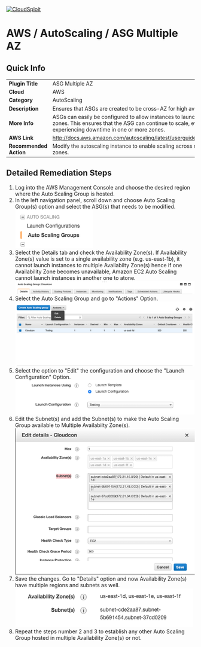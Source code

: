 [![CloudSploit](https://cloudsploit.com/img/logo-new-big-text-100.png "CloudSploit")](https://cloudsploit.com)

# AWS / AutoScaling / ASG Multiple AZ

## Quick Info

| | |
|-|-|
| **Plugin Title** | ASG Multiple AZ |
| **Cloud** | AWS |
| **Category** | AutoScaling |
| **Description** | Ensures that ASGs are created to be cross-AZ for high availability. |
| **More Info** | ASGs can easily be configured to allow instances to launch in multiple availability zones. This ensures that the ASG can continue to scale, even when AWS is experiencing downtime in one or more zones. |
| **AWS Link** | http://docs.aws.amazon.com/autoscaling/latest/userguide/AutoScalingGroup.html |
| **Recommended Action** | Modify the autoscaling instance to enable scaling across multiple availability zones. |

## Detailed Remediation Steps
1. Log into the AWS Management Console and choose the desired region where the Auto Scaling Group is hosted.
2. In the left navigation panel, scroll down and choose Auto Scaling Group(s) option and select the ASG(s) that needs to be modified. 
![Step 2](/resources/aws/autoscaling/step2.png "Step 2 - ASG")  
3. Select the Details tab and check the Availability Zone(s). If Availability Zone(s) value is set to a single availability zone (e.g. us-east-1b), it cannot launch instances to multiple Availabilty Zone(s) hence if one Availability Zone becomes unavailable, Amazon EC2 Auto Scaling cannot launch instances in another one to atone.![Step 3](/resources/aws/autoscaling/step3.png "Step 3 - Details")  
4. Select the Auto Scaling Group and go to "Actions" Option.![Step 4](/resources/aws/autoscaling/step4.png "Step 4 - Actions") 
5. Select the option to "Edit" the configuration and choose the "Launch Configuration" Option.![Step 5](/resources/aws/autoscaling/Step5.png "Step 5 - Edit")
6. Edit the Subnet(s) and add the Subnet(s) to make the Auto Scaling Group available to Multiple Availabilty Zone(s).![Step 6](/resources/aws/autoscaling/step6.png "Step 6 - Subnet(s)")  
7. Save the changes. Go to "Details" option and now Availability Zone(s) have multiple regions and subnets as well.![Step 7](/resources/aws/autoscaling/step7.png "Step 7 - Details")  
8. Repeat the steps number 2 and 3 to establish any other Auto Scaling Group hosted in multiple Availability Zone(s) or not. 
